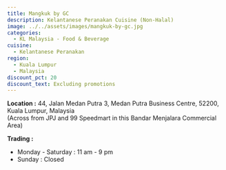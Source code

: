 ```yaml
---
title: Mangkuk by GC
description: Kelantanese Peranakan Cuisine (Non-Halal)
image: ../../assets/images/mangkuk-by-gc.jpg
categories:
  - KL Malaysia - Food & Beverage
cuisine:
  - Kelantanese Peranakan
region:
  - Kuala Lumpur
  - Malaysia
discount_pct: 20
discount_text: Excluding promotions
---
```

**Location :** 44, Jalan Medan Putra 3, Medan Putra Business Centre, 52200, Kuala Lumpur, Malaysia\
(Across from JPJ and 99 Speedmart in this Bandar Menjalara Commercial Area)

**Trading :**

* Monday - Saturday : 11 am - 9 pm
* Sunday : Closed

